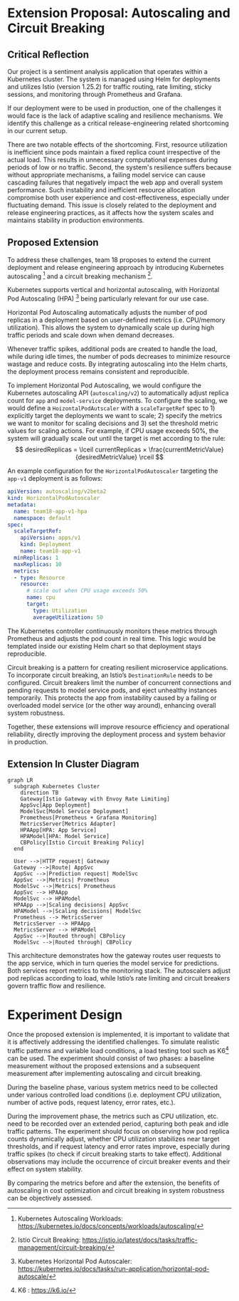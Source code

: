 # Extension Proposal: Autoscaling and Circuit Breaking

## Critical Reflection

Our project is a sentiment analysis application that operates within a Kubernetes cluster. The system is managed using Helm for deployments and utilizes Istio (version 1.25.2) for traffic routing, rate limiting, sticky sessions, and monitoring through Prometheus and Grafana.

If our deployment were to be used in production, one of the challenges it would face is the lack of adaptive scaling and resilience mechanisms. We identify this challenge as a critical release-engineering related shortcoming in our current setup.

There are two notable effects of the shortcoming. First, resource utilization is inefficient since pods maintain a fixed replica count irrespective of the actual load. This results in unnecessary computational expenses during periods of low or no traffic. Second, the system's resilience suffers because without appropriate mechanisms, a failing model service can cause cascading failures that negatively impact the web app and overall system performance. Such instability and inefficient resource allocation compromise both user experience and cost-effectiveness, especially under fluctuating demand. This issue is closely related to the deployment and release engineering practices, as it affects how the system scales and maintains stability in production environments.

## Proposed Extension

To address these challenges, team 18 proposes to extend the current deployment and release engineering approach by introducing Kubernetes autoscaling [^1] and a circuit breaking mechanism [^2].

Kubernetes supports vertical and horizontal autoscaling, with Horizontal Pod Autoscaling (HPA) [^3] being particularly relevant for our use case. 

Horizontal Pod Autoscaling automatically adjusts the number of pod replicas in a deployment based on user-defined metrics (i.e. CPU/memory utilization). This allows the system to dynamically scale up during high traffic periods and scale down when demand decreases.

Whenever traffic spikes, additional pods are created to handle the load, while during idle times, the number of pods decreases to minimize resource wastage and reduce costs. By integrating autoscaling into the Helm charts, the deployment process remains consistent and reproducible.

To implement Horizontal Pod Autoscaling, we would configure the Kubernetes autoscaling API (`autoscaling/v2`) to automatically adjust replica count for `app` and `model-service` deployments. To configure the scaling, we would define a `HoizontalPodAutscaler` with a `scaleTargetRef` spec to 1) explicitly target the deployments we want to scale; 2) specify the metrics we want to monitor for scaling decisions and 3) set the threshold metric values for scaling actions. For example, if CPU usage exceeds 50%, the system will gradually scale out until the target is met according to the rule:
$$
desiredReplicas = \lceil currentReplicas × \frac{currentMetricValue}{desiredMetricValue} \rceil
$$

An example configuration for the `HorizontalPodAutoscaler` targeting the `app-v1` deployment is as follows:

```yaml
apiVersion: autoscaling/v2beta2
kind: HorizontalPodAutoscaler
metadata:
  name: team18-app-v1-hpa
  namespace: default
spec:
  scaleTargetRef:
    apiVersion: apps/v1
    kind: Deployment
    name: team18-app-v1
  minReplicas: 1
  maxReplicas: 10
  metrics:
  - type: Resource
    resource:
      # scale out when CPU usage exceeds 50%
      name: cpu
      target:
        type: Utilization
        averageUtilization: 50
```

The Kubernetes controller continuously monitors these metrics through Prometheus and adjusts the pod count in real time. This logic would be templated inside our existing Helm chart so that deployment stays reproducible.

Circuit breaking is a pattern for creating resilient microservice applications. To incorporate circuit breaking, an Istio’s `DestinationRule` needs to be configured. Circuit breakers limit the number of concurrent connections and pending requests to model service pods, and eject unhealthy instances temporarily. This protects the app from instability caused by a failing or overloaded model service (or the other way around), enhancing overall system robustness.

Together, these extensions will improve resource efficiency and operational reliability, directly improving the deployment process and system behavior in production.

## Extension In Cluster Diagram

```mermaid
graph LR
  subgraph Kubernetes Cluster
    direction TB
    Gateway[Istio Gateway with Envoy Rate Limiting]
    AppSvc[App Deployment]
    ModelSvc[Model Service Deployment]
    Prometheus[Prometheus + Grafana Monitoring]
    MetricsServer[Metrics Adapter]
    HPAApp[HPA: App Service]
    HPAModel[HPA: Model Service]
    CBPolicy[Istio Circuit Breaking Policy]
  end

  User -->|HTTP request| Gateway
  Gateway -->|Route| AppSvc
  AppSvc -->|Prediction request| ModelSvc
  AppSvc -->|Metrics| Prometheus
  ModelSvc -->|Metrics| Prometheus
  AppSvc --> HPAApp
  ModelSvc --> HPAModel
  HPAApp -->|Scaling decisions| AppSvc
  HPAModel -->|Scaling decisions| ModelSvc
  Prometheus --> MetricsServer
  MetricsServer --> HPAApp
  MetricsServer --> HPAModel
  AppSvc -->|Routed through| CBPolicy
  ModelSvc -->|Routed through| CBPolicy
```

This architecture demonstrates how the gateway routes user requests to the app service, which in turn queries the model service for predictions. Both services report metrics to the monitoring stack. The autoscalers adjust pod replicas according to load, while Istio’s rate limiting and circuit breakers govern traffic flow and resilience.

# Experiment Design
Once the proposed extension is implemented, it is important to validate that it is affectively addressing the identified challenges. To simulate realistic traffic patterns and variable load conditions, a load testing tool such as K6[^4] can be used. The experiment should consist of two phases: a baseline measurement without the proposed extensions and a subsequent measurement after implementing autoscaling and circuit breaking.

During the baseline phase, various system metrics need to be collected under various controlled load conditions (i.e. deployment CPU utilization, number of active pods, request latency, error rates, etc.).  

During the improvement phase, the metrics such as CPU utilization, etc. need to be recorded over an extended period, capturing both peak and idle traffic patterns. The experiment should focus on observing how pod replica counts dynamically adjust, whether CPU utilization stabilizes near target thresholds, and if request latency and error rates improve, especially during traffic spikes (to check if circuit breaking starts to take effect). Additional observations may include the occurrence of circuit breaker events and their effect on system stability.

By comparing the metrics before and after the extension, the benefits of autoscaling in cost optimization and circuit breaking in system robustness can be objectively assessed.


[^1]: Kubernetes Autoscaling Workloads: https://kubernetes.io/docs/concepts/workloads/autoscaling/
[^2]: Istio Circuit Breaking: https://istio.io/latest/docs/tasks/traffic-management/circuit-breaking/
[^3]: Kubernetes Horizontal Pod Autoscaler: https://kubernetes.io/docs/tasks/run-application/horizontal-pod-autoscale/
[^4]: K6 : https://k6.io/